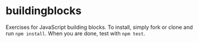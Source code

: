 # buildingblocks
Exercises for JavaScript building blocks.
To install, simply fork or clone and run ```npm install```.
When you are done, test with ```npm test```.
